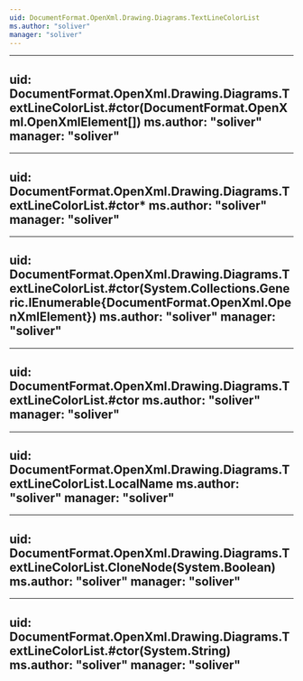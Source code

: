 ```yaml
---
uid: DocumentFormat.OpenXml.Drawing.Diagrams.TextLineColorList
ms.author: "soliver"
manager: "soliver"
---
```


---
uid: DocumentFormat.OpenXml.Drawing.Diagrams.TextLineColorList.#ctor(DocumentFormat.OpenXml.OpenXmlElement[])
ms.author: "soliver"
manager: "soliver"
---

---
uid: DocumentFormat.OpenXml.Drawing.Diagrams.TextLineColorList.#ctor*
ms.author: "soliver"
manager: "soliver"
---

---
uid: DocumentFormat.OpenXml.Drawing.Diagrams.TextLineColorList.#ctor(System.Collections.Generic.IEnumerable{DocumentFormat.OpenXml.OpenXmlElement})
ms.author: "soliver"
manager: "soliver"
---

---
uid: DocumentFormat.OpenXml.Drawing.Diagrams.TextLineColorList.#ctor
ms.author: "soliver"
manager: "soliver"
---

---
uid: DocumentFormat.OpenXml.Drawing.Diagrams.TextLineColorList.LocalName
ms.author: "soliver"
manager: "soliver"
---

---
uid: DocumentFormat.OpenXml.Drawing.Diagrams.TextLineColorList.CloneNode(System.Boolean)
ms.author: "soliver"
manager: "soliver"
---

---
uid: DocumentFormat.OpenXml.Drawing.Diagrams.TextLineColorList.#ctor(System.String)
ms.author: "soliver"
manager: "soliver"
---
